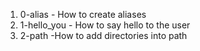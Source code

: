 1. 0-alias - How to create aliases
2. 1-hello_you - How to say hello to the user
3. 2-path -How to add directories into path
